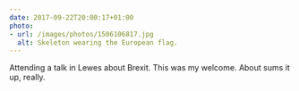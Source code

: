 ```yaml
---
date: 2017-09-22T20:00:17+01:00
photo:
- url: /images/photos/1506106817.jpg
  alt: Skeleton wearing the European flag.
---
```

Attending a talk in Lewes about Brexit. This was my welcome. About sums it up, really.
